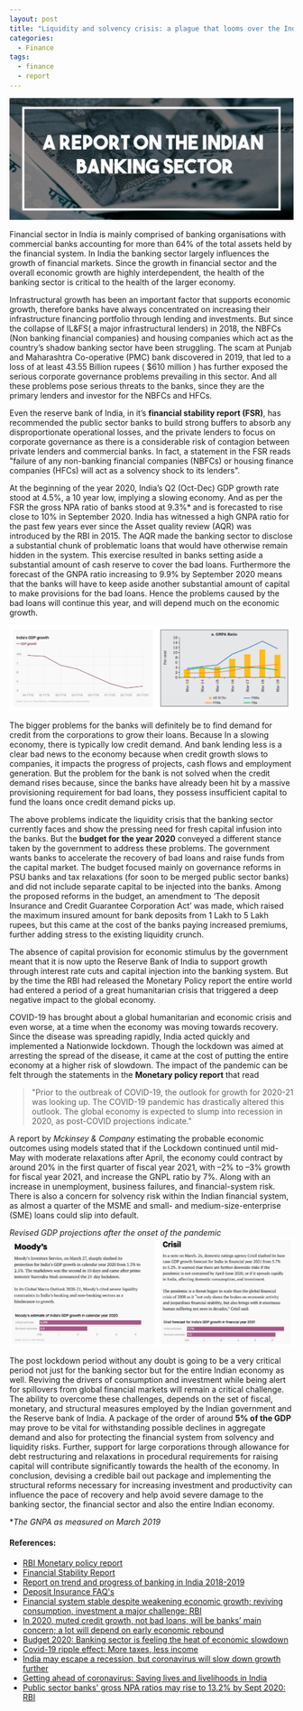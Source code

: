 ```yaml
---
layout: post
title: "Liquidity and solvency crisis: a plague that looms over the Indian Economy"
categories:
  - Finance
tags:
  - finance
  - report
---
```


![placeholder](/assets/Post-3-3.jpg "Large example image")

Financial sector in India is mainly comprised of banking organisations with commercial banks accounting for more than 64% of the total assets held by the financial system. In India the banking sector largely influences the growth of financial markets. Since the growth in financial sector and the overall economic growth are highly interdependent, the health of the banking sector is
critical to the health of the larger economy.

Infrastructural growth has been an important factor that supports economic growth, therefore banks have always concentrated on increasing their infrastructure financing portfolio through lending and investments. But since the collapse of IL&FS( a major infrastructural lenders) in 2018, the NBFCs (Non banking financial companies) and housing companies which act as the country’s shadow banking sector have been struggling. The scam at Punjab and Maharashtra Co-operative (PMC) bank discovered in 2019, that led to a loss of at least 43.55 Billion rupees ( $610 million ) has further exposed the serious corporate governance problems prevailing in this sector. And all these problems pose serious threats to the banks, since they are the primary lenders and investor for the NBFCs and HFCs.

Even the reserve bank of India, in it’s **financial stability report (FSR)**, has recommended the public sector banks to build strong buffers to absorb any disproportionate operational losses, and the private lenders to focus on corporate governance as there is a considerable risk of contagion between private lenders and commercial banks. In fact, a statement in the FSR reads "failure of any non-banking financial companies (NBFCs) or housing finance companies (HFCs) will act as a solvency shock to its lenders".

At the beginning of the year 2020, India’s Q2 (Oct-Dec) GDP growth rate stood at 4.5%, a 10 year low, implying a slowing economy. And as per the FSR the gross NPA ratio of banks stood at 9.3%* and is forecasted to rise close to 10% in September 2020. India has witnessed a high GNPA ratio for the past few years ever since the Asset quality review (AQR) was introduced by the RBI in 2015. The AQR made the banking sector to disclose a substantial chunk of problematic loans that would have otherwise remain hidden in the system. This exercise resulted in banks setting aside a substantial amount of cash reserve to cover the bad loans. Furthermore the forecast of the GNPA ratio increasing to 9.9% by September 2020 means that the banks will have to keep aside another substantial amount of capital to make provisions for the bad loans. Hence the problems caused by the bad loans will continue this year, and will depend much on the economic growth.

![placeholder](/assets/Post-3-1.JPG "Large example image")

The bigger problems for the banks will definitely be to find demand for credit from the corporations to grow their loans. Because In a slowing economy, there is typically low credit demand. And bank lending less is a clear bad news to the economy because when credit growth slows to companies, it impacts the progress of projects, cash flows and employment generation. But the problem
for the bank is not solved when the credit demand rises because, since the banks have already been hit by a massive provisioning requirement for bad loans, they possess insufficient capital to fund the loans once credit demand picks up.

The above problems indicate the liquidity crisis that the banking sector currently faces and show the pressing need for fresh capital infusion into the banks. But the **budget for the year 2020** conveyed a different stance taken by the government to address these problems. The government wants banks to accelerate the recovery of bad loans and raise funds from the capital market. The budget focused mainly on governance reforms in PSU banks and tax relaxations (for soon to be merged public sector banks) and did not include separate capital to be injected into the banks. Among the proposed reforms in the budget, an amendment to ‘The deposit Insurance and Credit Guarantee Corporation Act’ was made, which raised the maximum insured amount for bank deposits from 1 Lakh to 5 Lakh rupees, but this came at the cost of the banks paying increased premiums, further adding stress to the existing liquidity crunch.

The absence of capital provision for economic stimulus by the government meant that it is now upto the Reserve Bank of India to support growth through interest rate cuts and capital injection into the banking system. But by the time the RBI had released the Monetary Policy report the entire world had entered a period of a great humanitarian crisis that
triggered a deep negative impact to the global economy.

COVID-19 has brought about a global humanitarian and economic crisis and even worse, at a time when the economy was moving towards recovery. Since the disease was spreading rapidly, India acted quickly and implemented a Nationwide lockdown. Though the lockdown was aimed at arresting the spread of the disease, it came at the cost of putting the entire economy at a higher risk of slowdown. The impact of the pandemic can be felt through the statements in the **Monetary policy report** that read
>"Prior to the outbreak of COVID-19, the outlook for growth for 2020-21 was looking up. The COVID-19 pandemic has drastically altered this outlook. The global economy is expected to slump into recession in 2020, as post-COVID projections indicate."

A report by *Mckinsey & Company* estimating the probable economic outcomes using models stated that if the Lockdown continued until mid-May with moderate relaxations after April, the economy could contract by around 20% in the first quarter of fiscal year 2021, with –2% to –3% growth for fiscal year 2021, and increase the GNPL ratio by 7%. Along with an increase in unemployment, business failures, and financial-system risk. There is also a concern for solvency risk within the Indian financial system, as almost a quarter of the MSME and small- and medium-size-enterprise (SME) loans could slip into default.

_Revised GDP projections after the onset of the pandemic_ ![placeholder](/assets/Post-3-2.JPG "Large example image")

The post lockdown period without any doubt is going to be a very critical period not just for the banking sector but for the entire Indian economy as well. Reviving the drivers of consumption and investment while being alert for spillovers from global financial markets will remain a critical challenge. The ability to overcome these challenges, depends on the set of fiscal, monetary, and structural measures employed by the Indian government and the Reserve bank of India. A package of the order of around **5% of the GDP** may prove to be vital for withstanding possible declines in aggregate demand and also for protecting the financial system from solvency and liquidity risks. Further, support for large corporations through allowance for debt restructuring and relaxations in procedural requirements for raising capital will contribute significantly towards the health of the economy. In conclusion, devising a credible bail out package and implementing the structural reforms necessary for increasing investment and productivity can influence the pace of recovery and help avoid severe damage to the banking sector, the financial sector and also the entire Indian economy.

**The GNPA as measured on March 2019* 

#### References:

- [RBI Monetary policy report](https://www.rbi.org.in/Scripts/PublicationsView.aspx?id=19439)
- [Financial Stability Report](https://rbidocs.rbi.org.in/rdocs/PublicationReport/Pdfs/0FSRDECEMBER20198C840246658946159CB3B94E8516F2EC.PDF)
- [Report on trend and progress of banking in India 2018-2019](https://rbidocs.rbi.org.in/rdocs/Publications/PDFs/0RTP241219FL760D9F69321B47988DE44D68D9217A7E.PDF)
- [Deposit Insurance FAQ's](https://m.rbi.org.in/Scripts/FAQView.aspx?Id=64)
- [Financial system stable despite weakening economic growth; reviving consumption, investment a major challenge: RBI](https://www.firstpost.com/business/financial-system-stable-despite-weakening-economic-growth-reviving-consumption-investment-a-major-challenge-rbi-7840651.html)
- [In 2020, muted credit growth, not bad loans, will be banks’ main concern; a lot will depend on early economic rebound](https://www.firstpost.com/business/in-2020-muted-credit-growth-not-bad-loans-will-be-banks-main-concern-a-lot-will-depend-on-early-economic-rebound-7840061.html)
- [Budget 2020: Banking sector is feeling the heat of economic slowdown](https://www.firstpost.com/business/budget-2020-banking-sector-is-feeling-the-heat-of-economic-slowdown-can-nirmala-sitharaman-clear-the-mess-7934651.html)
- [Covid-19 ripple effect: More taxes, less income](https://www.indiatoday.in/news-analysis/story/covid-19-ripple-effect-more-taxes-less-income-1674991-2020-05-06)
- [India may escape a recession, but coronavirus will slow down growth further](https://qz.com/india/1827925/how-will-coronavirus-impact-indias-economy-as-per-moodys-fitch/)
- [Getting ahead of coronavirus: Saving lives and livelihoods in India](https://www.mckinsey.com/featured-insights/india/getting-ahead-of-coronavirus-saving-lives-and-livelihoods-in-india)
- [Public sector banks' gross NPA ratios may rise to 13.2% by Sept 2020: RBI](https://www.livemint.com/industry/banking/public-sector-banks-gross-npa-ratios-may-rise-to-13-2-by-sept-2020-rbi-11577459006076.html)